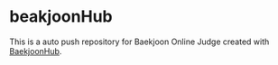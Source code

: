 # beakjoonHub
This is a auto push repository for Baekjoon Online Judge created with [BaekjoonHub](https://github.com/BaekjoonHub/BaekjoonHub).
